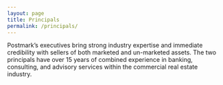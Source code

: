 ```yaml
---
layout: page
title: Principals
permalink: /principals/
---
```


Postmark’s executives bring strong industry expertise and immediate credibility with sellers of both marketed and un-marketed assets.  The two principals have over 15 years of combined experience in banking, consulting, and advisory services within the commercial real estate industry.
